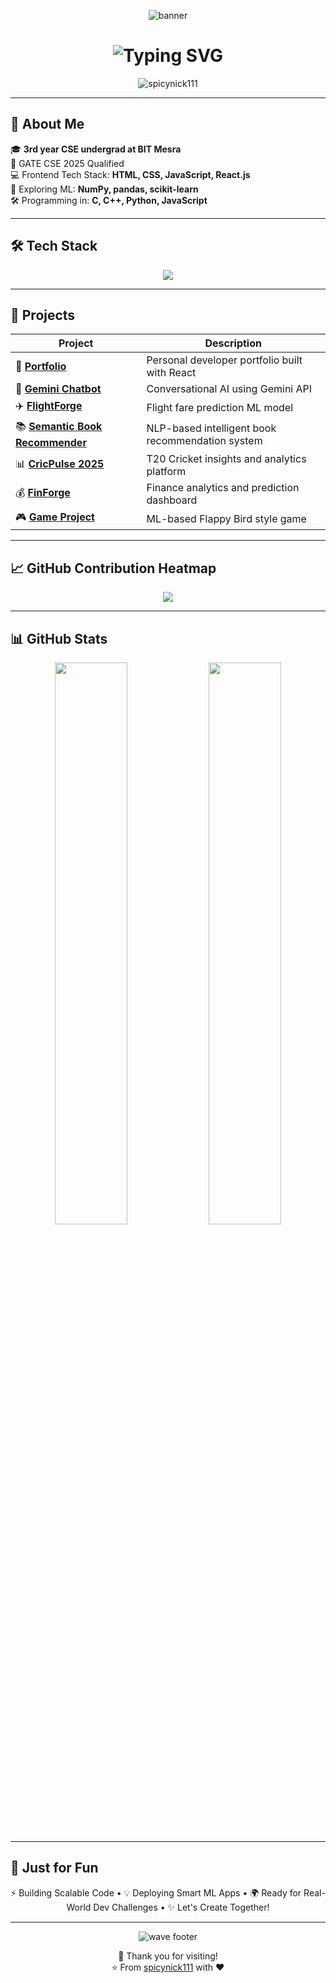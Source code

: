 <p align="center">
  <img src="https://user-images.githubusercontent.com/74038190/213910845-af37a709-8995-40d6-be59-724526e3c3d7.gif" alt="banner" />
</p>

<h1 align="center">
  <img src="https://readme-typing-svg.herokuapp.com?font=Fira+Code&size=26&pause=1000&color=79C0FF&vCenter=true&width=440&lines=Hey!+I'm+Aryan+Kumar;Frontend+%7C+ML+Enthusiast;Let’s+Build+Something+Awesome" alt="Typing SVG" />
</h1>

<p align="center">
  <img src="https://komarev.com/ghpvc/?username=spicynick111&label=Profile+Views&color=blueviolet&style=flat" alt="spicynick111" />
</p>

---

## 🧠 About Me

🎓 **3rd year CSE undergrad at BIT Mesra**  
🚀 GATE CSE 2025 Qualified  
💻 Frontend Tech Stack: **HTML, CSS, JavaScript, React.js**  
🧠 Exploring ML: **NumPy, pandas, scikit-learn**  
🛠️ Programming in: **C, C++, Python, JavaScript**

---

## 🛠️ Tech Stack

<p align="center">
  <img src="https://skillicons.dev/icons?i=html,css,js,react,tailwind,python,cpp,git,github,vscode" />
</p>

---

## 🚀 Projects

| Project | Description |
|--------|-------------|
| 🔗 [**Portfolio**](https://github.com/spicynick111/portfolio) | Personal developer portfolio built with React |
| 🤖 [**Gemini Chatbot**](https://github.com/spicynick111/gemini-chatbot) | Conversational AI using Gemini API |
| ✈️ [**FlightForge**](https://github.com/spicynick111/FlightForge) | Flight fare prediction ML model |
| 📚 [**Semantic Book Recommender**](https://github.com/spicynick111/semantic_book_recommender) | NLP-based intelligent book recommendation system |
| 📊 [**CricPulse 2025**](https://github.com/spicynick111/cricpulse-2025) | T20 Cricket insights and analytics platform |
| 💰 [**FinForge**](https://github.com/spicynick111/FinForge-) | Finance analytics and prediction dashboard |
| 🎮 [**Game Project**](https://github.com/spicynick111/spicynick111/tree/main/Game) | ML-based Flappy Bird style game |

---

## 📈 GitHub Contribution Heatmap

<p align="center">
  <img src="https://github-readme-activity-graph.vercel.app/graph?username=spicynick111&theme=github-dark&hide_border=true" />
</p>

---

## 📊 GitHub Stats

<p align="center">
  <img src="https://github-readme-stats.vercel.app/api?username=spicynick111&show_icons=true&theme=github_dark&hide_border=true" width="48%" />
  <img src="https://github-readme-streak-stats.herokuapp.com/?user=spicynick111&theme=github-dark&hide_border=true" width="48%" />
</p>

---

## 🎯 Just for Fun

<p align="center">
  ⚡ Building Scalable Code • 💡 Deploying Smart ML Apps • 🌍 Ready for Real-World Dev Challenges • ✨ Let's Create Together!
</p>

---

<!-- 🌊 Animated Wave Footer -->
<p align="center">
  <img src="https://raw.githubusercontent.com/Akshay090/readme-assets/main/wavefooter-dark.svg" alt="wave footer" />
</p>

<p align="center">
  🚀 Thank you for visiting! <br />
  ⭐ From <a href="https://github.com/spicynick111">spicynick111</a> with ❤️
</p>
